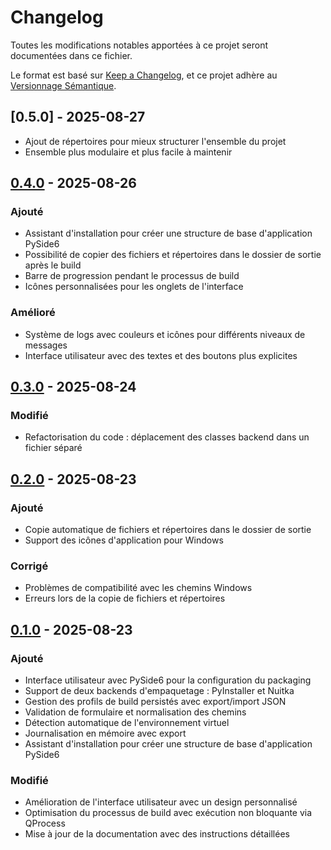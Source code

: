 # Changelog

Toutes les modifications notables apportées à ce projet seront documentées dans ce fichier.

Le format est basé sur [Keep a Changelog](https://keepachangelog.com/en/1.0.0/),
et ce projet adhère au [Versionnage Sémantique](https://semver.org/spec/v2.0.0.html).

## [0.5.0] - 2025-08-27
- Ajout de répertoires pour mieux structurer l'ensemble du projet
- Ensemble plus modulaire et plus facile à maintenir

## [0.4.0] - 2025-08-26

### Ajouté
- Assistant d'installation pour créer une structure de base d'application PySide6
- Possibilité de copier des fichiers et répertoires dans le dossier de sortie après le build
- Barre de progression pendant le processus de build
- Icônes personnalisées pour les onglets de l'interface

### Amélioré
- Système de logs avec couleurs et icônes pour différents niveaux de messages
- Interface utilisateur avec des textes et des boutons plus explicites

## [0.3.0] - 2025-08-24

### Modifié
- Refactorisation du code : déplacement des classes backend dans un fichier séparé

## [0.2.0] - 2025-08-23

### Ajouté
- Copie automatique de fichiers et répertoires dans le dossier de sortie
- Support des icônes d'application pour Windows

### Corrigé
- Problèmes de compatibilité avec les chemins Windows
- Erreurs lors de la copie de fichiers et répertoires

## [0.1.0] - 2025-08-23

### Ajouté
- Interface utilisateur avec PySide6 pour la configuration du packaging
- Support de deux backends d'empaquetage : PyInstaller et Nuitka
- Gestion des profils de build persistés avec export/import JSON
- Validation de formulaire et normalisation des chemins
- Détection automatique de l'environnement virtuel
- Journalisation en mémoire avec export
- Assistant d'installation pour créer une structure de base d'application PySide6

### Modifié
- Amélioration de l'interface utilisateur avec un design personnalisé
- Optimisation du processus de build avec exécution non bloquante via QProcess
- Mise à jour de la documentation avec des instructions détaillées

[0.1.0]: https://github.com/pat13310/Pypack-Studio/releases/tag/v0.1.0
[0.2.0]: https://github.com/pat13310/Pypack-Studio/compare/v0.1.0...v0.2.0
[0.3.0]: https://github.com/pat13310/Pypack-Studio/compare/v0.2.0...v0.3.0
[0.4.0]: https://github.com/pat13310/Pypack-Studio/compare/v0.3.0...v0.4.0